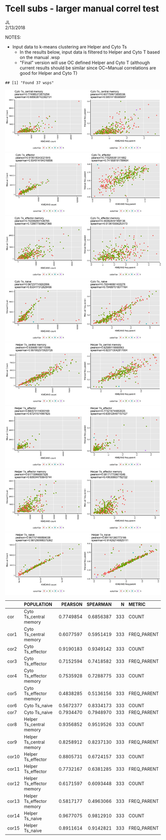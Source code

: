 # Tcell subs - larger manual correl test
JL  
2/13/2018  

NOTES:

- Input data to k-means clustering are Helper and Cyto Ts
  - In the results below, input data is filtered to Helper and Cyto T based on the manual .wsp
  - "Final" version will use OC defined Helper and Cyto T (although current results should be similar since OC~Manual correlations are good for Helper and Cyto T)




```
## [1] "Found 37 wsps"
```

![](testCounts_v4_files/figure-html/func-1.png)<!-- -->![](testCounts_v4_files/figure-html/func-2.png)<!-- -->![](testCounts_v4_files/figure-html/func-3.png)<!-- -->![](testCounts_v4_files/figure-html/func-4.png)<!-- -->![](testCounts_v4_files/figure-html/func-5.png)<!-- -->![](testCounts_v4_files/figure-html/func-6.png)<!-- -->![](testCounts_v4_files/figure-html/func-7.png)<!-- -->![](testCounts_v4_files/figure-html/func-8.png)<!-- -->

|      |POPULATION                |   PEARSON|  SPEARMAN|   N|METRIC      |
|:-----|:-------------------------|---------:|---------:|---:|:-----------|
|cor   |Cyto Ts_central memory    | 0.7749854| 0.6856387| 333|COUNT       |
|cor1  |Cyto Ts_central memory    | 0.6077597| 0.5951419| 333|FREQ_PARENT |
|cor2  |Cyto Ts_effector          | 0.9190183| 0.9349142| 333|COUNT       |
|cor3  |Cyto Ts_effector          | 0.7152594| 0.7418582| 333|FREQ_PARENT |
|cor4  |Cyto Ts_effector memory   | 0.7535928| 0.7288775| 333|COUNT       |
|cor5  |Cyto Ts_effector memory   | 0.4838285| 0.5136156| 333|FREQ_PARENT |
|cor6  |Cyto Ts_naive             | 0.5672377| 0.8334173| 333|COUNT       |
|cor7  |Cyto Ts_naive             | 0.7934470| 0.7948970| 333|FREQ_PARENT |
|cor8  |Helper Ts_central memory  | 0.9356852| 0.9519526| 333|COUNT       |
|cor9  |Helper Ts_central memory  | 0.8258912| 0.8237130| 333|FREQ_PARENT |
|cor10 |Helper Ts_effector        | 0.8805731| 0.6724157| 333|COUNT       |
|cor11 |Helper Ts_effector        | 0.7732167| 0.6381285| 333|FREQ_PARENT |
|cor12 |Helper Ts_effector memory | 0.6171597| 0.6093448| 333|COUNT       |
|cor13 |Helper Ts_effector memory | 0.5817177| 0.4963066| 333|FREQ_PARENT |
|cor14 |Helper Ts_naive           | 0.9677075| 0.9812910| 333|COUNT       |
|cor15 |Helper Ts_naive           | 0.8911614| 0.9142821| 333|FREQ_PARENT |
